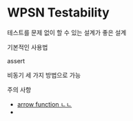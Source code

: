 # WPSN Testability

테스트를 문제 없이 할 수 있는 설계가 좋은 설계

기본적인 사용법

assert

비동기 세 가지 방법으로 가능

주의 사항

- [arrow function ㄴㄴ](https://mochajs.org/#synchronous-code)
-
